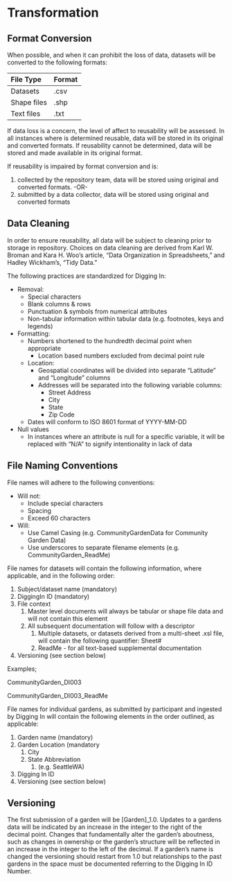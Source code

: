 # Transformation

## **Format Conversion**

When possible, and when it can prohibit the loss of data, datasets will be converted to the following formats:

| File Type | Format |
| :--- | :--- |
| Datasets | .csv |
| Shape files | .shp |
| Text files | .txt |

If data loss is a concern, the level of affect to reusability will be assessed. In all instances where is determined reusable, data will be stored in its original and converted formats. If reusability cannot be determined, data will be stored and made available in its original format.

If reusability is impaired by format conversion and is:

1. collected by the repository team, data will be stored using original and converted formats. -OR-
2. submitted by a data collector, data will be stored using original and converted formats

## **Data Cleaning**

In order to ensure reusability, all data will be subject to cleaning prior to storage in repository. Choices on data cleaning are derived from Karl W. Broman and Kara H. Woo’s article, “Data Organization in Spreadsheets,” and Hadley Wickham’s, “Tidy Data.”

The following practices are standardized for Digging In:

* Removal:
  * Special characters
  * Blank columns & rows
  * Punctuation & symbols from numerical attributes
  * Non-tabular information within tabular data \(e.g. footnotes, keys and legends\)
* Formatting:
  * Numbers shortened to the hundredth decimal point when appropriate
    * Location based numbers excluded from decimal point rule
  * Location:
    * Geospatial coordinates will be divided into separate “Latitude” and “Longitude” columns
    * Addresses will be separated into the following variable columns:
      * Street Address
      * City
      * State
      * Zip Code
  * Dates will conform to ISO 8601 format of YYYY-MM-DD
* Null values
  * In instances where an attribute is null for a specific variable, it will be replaced with “N/A” to signify intentionality in lack of data

## **File Naming Conventions**

File names will adhere to the following conventions:

* Will not:
  * Include special characters
  * Spacing
  * Exceed 60 characters
* Will:
  * Use Camel Casing \(e.g. CommunityGardenData for Community Garden Data\)
  * Use underscores to separate filename elements \(e.g. CommunityGarden\_ReadMe\)

File names for datasets will contain the following information, where applicable, and in the following order:

1. Subject/dataset name \(mandatory\)
2. DiggingIn ID \(mandatory\)
3. File context
   1. Master level documents will always be tabular or shape file data and will not contain this element
   2. All subsequent documentation will follow with a descriptor
      1. Multiple datasets, or datasets derived from a multi-sheet .xsl file, will contain the following quantifier: Sheet\#
      2. ReadMe - for all text-based supplemental documentation
4. Versioning \(see section below\)

Examples;

CommunityGarden\_DI003

CommunityGarden\_DI003\_ReadMe  


File names for individual gardens, as submitted by participant and ingested by Digging In will contain the following elements in the order outlined, as applicable:

1. Garden name \(mandatory\)
2. Garden Location \(mandatory
   1. City
   2. State Abbreviation
      1. \(e.g. SeattleWA\)
3. Digging In ID
4. Versioning \(see section below\)

## **Versioning**

The first submission of a garden will be \[Garden\]\_1.0. Updates to a gardens data will be indicated by an increase in the integer to the right of the decimal point. Changes that fundamentally alter the garden’s aboutness, such as changes in ownership or the garden’s structure will be reflected in an increase in the integer to the left of the decimal. If a garden’s name is changed the versioning should restart from 1.0 but relationships to the past gardens in the space must be documented referring to the Digging In ID Number.  


